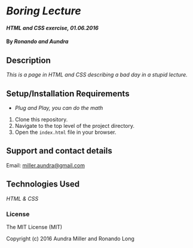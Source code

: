 # _Boring Lecture_

#### _HTML and CSS exercise, 01.06.2016_

#### By _Ronando and Aundra_

## Description

_This is a page in HTML and CSS describing a bad day in a stupid lecture._

## Setup/Installation Requirements

* _Plug and Play, you can do the math_
1. Clone this repository.
2. Navigate to the top level of the project directory.
3. Open the `index.html` file in your browser.

## Support and contact details

Email: miller.aundra@gmail.com

## Technologies Used

_HTML & CSS_

### License

The MIT License (MIT)

Copyright (c) 2016 Aundra Miller and Ronando Long
